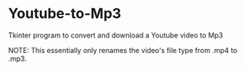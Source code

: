 # Youtube-to-Mp3
Tkinter program to convert and download a Youtube video to Mp3

NOTE: This essentially only renames the video's file type from .mp4 to .mp3.
